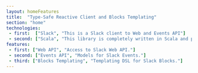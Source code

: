 ```yaml
---
layout: homeFeatures
title:  "Type-Safe Reactive Client and Blocks Templating"
section: "home"
technologies:
 - first:  ["Slack", "This is a Slack client to Web and Events API"]
 - second: ["Scala", "This library is completely written in Scala and provides Scala API"]
features:
 - first: ["Web API", "Access to Slack Web API."]
 - second: ["Events API", "Models for Slack Events."]
 - third: ["Blocks Templating", "Templating DSL for Slack Blocks."]
---
```

